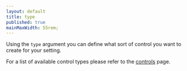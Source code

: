 ```yaml
---
layout: default
title: type
published: true
mainMaxWidth: 55rem;
---
```


Using the `type` argument you can define what sort of control you want to create for your setting.

For a list of available control types please refer to the [controls](../controls) page.
